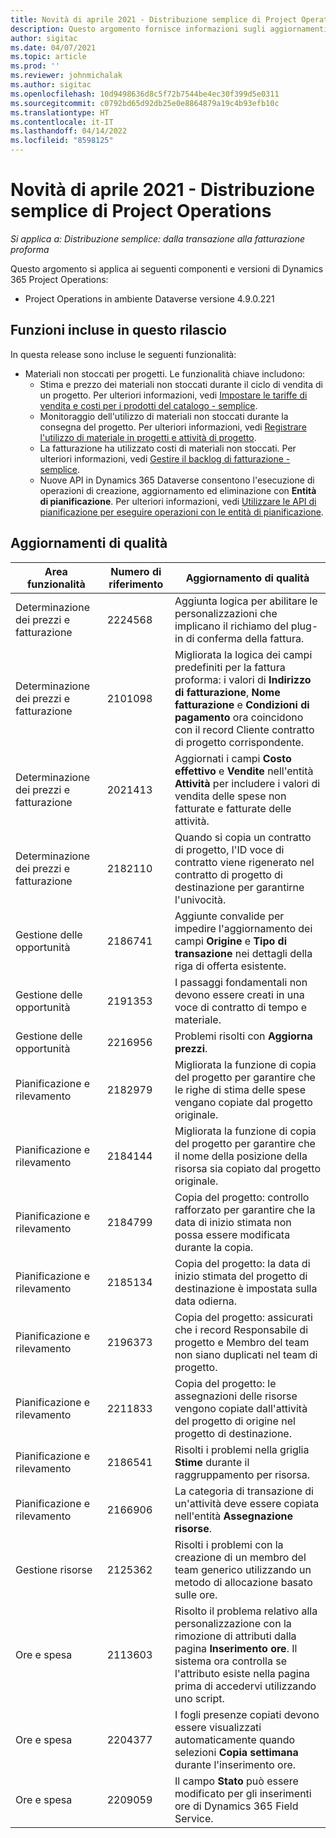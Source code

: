 ```yaml
---
title: Novità di aprile 2021 - Distribuzione semplice di Project Operations
description: Questo argomento fornisce informazioni sugli aggiornamenti di qualità disponibili nella versione di aprile 2021 della distribuzione semplice di Project Operations.
author: sigitac
ms.date: 04/07/2021
ms.topic: article
ms.prod: ''
ms.reviewer: johnmichalak
ms.author: sigitac
ms.openlocfilehash: 10d9498636d8c5f72b7544be4ec30f399d5e0311
ms.sourcegitcommit: c0792bd65d92db25e0e8864879a19c4b93efb10c
ms.translationtype: HT
ms.contentlocale: it-IT
ms.lasthandoff: 04/14/2022
ms.locfileid: "8598125"
---
```

# <a name="whats-new-april-2021---project-operations-lite-deployment"></a>Novità di aprile 2021 - Distribuzione semplice di Project Operations

_Si applica a: Distribuzione semplice: dalla transazione alla fatturazione proforma_

Questo argomento si applica ai seguenti componenti e versioni di Dynamics 365 Project Operations:

  - Project Operations in ambiente Dataverse versione 4.9.0.221 

## <a name="features-included-in-this-release"></a>Funzioni incluse in questo rilascio

In questa release sono incluse le seguenti funzionalità:

- Materiali non stoccati per progetti. Le funzionalità chiave includono:
  - Stima e prezzo dei materiali non stoccati durante il ciclo di vendita di un progetto. Per ulteriori informazioni, vedi [Impostare le tariffe di vendita e costi per i prodotti del catalogo - semplice](../pricing-costing/set-up-cost-sales-rates-catalog-products.md).
  - Monitoraggio dell'utilizzo di materiali non stoccati durante la consegna del progetto. Per ulteriori informazioni, vedi [Registrare l'utilizzo di materiale in progetti e attività di progetto](../../material/material-usage-log.md).
  - La fatturazione ha utilizzato costi di materiali non stoccati. Per ulteriori informazioni, vedi [Gestire il backlog di fatturazione - semplice](../proforma-invoicing/manage-billing-backlog-sales.md#product-billing-backlog).
  - Nuove API in Dynamics 365 Dataverse consentono l'esecuzione di operazioni di creazione, aggiornamento ed eliminazione con **Entità di pianificazione**. Per ulteriori informazioni, vedi [Utilizzare le API di pianificazione per eseguire operazioni con le entità di pianificazione](../../project-management/schedule-api-preview.md).

## <a name="quality-updates"></a>Aggiornamenti di qualità

| **Area funzionalità** | **Numero di riferimento** | **Aggiornamento di qualità** |
| --- | --- | --- |
| Determinazione dei prezzi e fatturazione | 2224568 | Aggiunta logica per abilitare le personalizzazioni che implicano il richiamo del plug-in di conferma della fattura. |
| Determinazione dei prezzi e fatturazione | 2101098 | Migliorata la logica dei campi predefiniti per la fattura proforma: i valori di **Indirizzo di fatturazione**, **Nome fatturazione** e **Condizioni di pagamento** ora coincidono con il record Cliente contratto di progetto corrispondente. |
| Determinazione dei prezzi e fatturazione | 2021413 | Aggiornati i campi **Costo effettivo** e **Vendite** nell'entità **Attività** per includere i valori di vendita delle spese non fatturate e fatturate delle attività. |
| Determinazione dei prezzi e fatturazione | 2182110 | Quando si copia un contratto di progetto, l'ID voce di contratto viene rigenerato nel contratto di progetto di destinazione per garantirne l'univocità. |
| Gestione delle opportunità | 2186741 | Aggiunte convalide per impedire l'aggiornamento dei campi **Origine** e **Tipo di transazione** nei dettagli della riga di offerta esistente. |
| Gestione delle opportunità | 2191353 | I passaggi fondamentali non devono essere creati in una voce di contratto di tempo e materiale. |
| Gestione delle opportunità | 2216956 | Problemi risolti con **Aggiorna prezzi**. |
| Pianificazione e rilevamento | 2182979 | Migliorata la funzione di copia del progetto per garantire che le righe di stima delle spese vengano copiate dal progetto originale. |
| Pianificazione e rilevamento | 2184144 | Migliorata la funzione di copia del progetto per garantire che il nome della posizione della risorsa sia copiato dal progetto originale. |
| Pianificazione e rilevamento | 2184799 | Copia del progetto: controllo rafforzato per garantire che la data di inizio stimata non possa essere modificata durante la copia. |
| Pianificazione e rilevamento | 2185134 | Copia del progetto: la data di inizio stimata del progetto di destinazione è impostata sulla data odierna. |
| Pianificazione e rilevamento | 2196373 | Copia del progetto: assicurati che i record Responsabile di progetto e Membro del team non siano duplicati nel team di progetto. |
| Pianificazione e rilevamento | 2211833 | Copia del progetto: le assegnazioni delle risorse vengono copiate dall'attività del progetto di origine nel progetto di destinazione. |
| Pianificazione e rilevamento | 2186541 | Risolti i problemi nella griglia **Stime** durante il raggruppamento per risorsa. |
| Pianificazione e rilevamento | 2166906 | La categoria di transazione di un'attività deve essere copiata nell'entità **Assegnazione risorse**. |
| Gestione risorse | 2125362 | Risolti i problemi con la creazione di un membro del team generico utilizzando un metodo di allocazione basato sulle ore. |
| Ore e spesa | 2113603 | Risolto il problema relativo alla personalizzazione con la rimozione di attributi dalla pagina **Inserimento ore**. Il sistema ora controlla se l'attributo esiste nella pagina prima di accedervi utilizzando uno script. |
| Ore e spesa | 2204377 | I fogli presenze copiati devono essere visualizzati automaticamente quando selezioni **Copia settimana** durante l'inserimento ore. |
| Ore e spesa | 2209059 | Il campo **Stato** può essere modificato per gli inserimenti ore di Dynamics 365 Field Service. |
